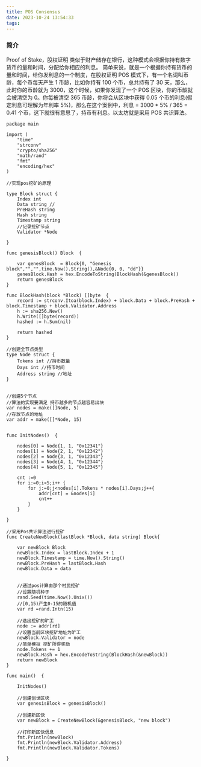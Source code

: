 ```yaml
---
title: POS Consensus
date: 2023-10-24 13:54:33
tags:
---
```


### 简介

Proof of Stake，股权证明
类似于财产储存在银行，这种模式会根据你持有数字货币的量和时间，分配给你相应的利息。
简单来说，就是一个根据你持有货币的量和时间，给你发利息的一个制度，在股权证明 POS 模式下，有一个名词叫币龄，每个币每天产生 1 币龄，比如你持有 100 个币，总共持有了 30 天，那么，此时你的币龄就为 3000，这个时候，如果你发现了一个 POS 区块，你的币龄就会被清空为 0。你每被清空 365 币龄，你将会从区块中获得 0.05 个币的利息(假定利息可理解为年利率 5%)，那么在这个案例中，利息 = 3000 \* 5% / 365 = 0.41 个币，这下就很有意思了，持币有利息。以太坊就是采用 POS 共识算法。

```golang{.line-numbers}
package main

import (
	"time"
	"strconv"
	"crypto/sha256"
	"math/rand"
	"fmt"
	"encoding/hex"
)

//实现pos挖矿的原理

type Block struct {
	Index int
	Data string //
	PreHash string
	Hash string
	Timestamp string
	//记录挖矿节点
	Validator *Node

}

func genesisBlock() Block  {

	var genesBlock  = Block{0, "Genesis block","","",time.Now().String(),&Node{0, 0, "dd"}}
	genesBlock.Hash = hex.EncodeToString(BlockHash(&genesBlock))
	return genesBlock
}

func BlockHash(block *Block) []byte  {
	record := strconv.Itoa(block.Index) + block.Data + block.PreHash + block.Timestamp + block.Validator.Address
	h := sha256.New()
	h.Write([]byte(record))
	hashed := h.Sum(nil)

	return hashed
}

//创建全节点类型
type Node struct {
	Tokens int //持币数量
	Days int //持币时间
	Address string //地址
}


//创建5个节点
//算法的实现要满足 持币越多的节点越容易出块
var nodes = make([]Node, 5)
//存放节点的地址
var addr = make([]*Node, 15)


func InitNodes()  {

	nodes[0] = Node{1, 1, "0x12341"}
	nodes[1] = Node{2, 1, "0x12342"}
	nodes[2] = Node{3, 1, "0x12343"}
	nodes[3] = Node{4, 1, "0x12344"}
	nodes[4] = Node{5, 1, "0x12345"}

	cnt :=0
	for i:=0;i<5;i++ {
		for j:=0;j<nodes[i].Tokens * nodes[i].Days;j++{
			addr[cnt] = &nodes[i]
			cnt++
		}
	}

}

//采用Pos共识算法进行挖矿
func CreateNewBlock(lastBlock *Block, data string) Block{

	var newBlock Block
	newBlock.Index = lastBlock.Index + 1
	newBlock.Timestamp = time.Now().String()
	newBlock.PreHash = lastBlock.Hash
	newBlock.Data = data


	//通过pos计算由那个村民挖矿
	//设置随机种子
	rand.Seed(time.Now().Unix())
	//[0,15)产生0-15的随机值
	var rd =rand.Intn(15)

	//选出挖矿的旷工
	node := addr[rd]
	//设置当前区块挖矿地址为旷工
	newBlock.Validator = node
	//简单模拟 挖矿所得奖励
	node.Tokens += 1
	newBlock.Hash = hex.EncodeToString(BlockHash(&newBlock))
	return newBlock
}

func main()  {

	InitNodes()

	//创建创世区块
	var genesisBlock = genesisBlock()

	//创建新区快
	var newBlock = CreateNewBlock(&genesisBlock, "new block")

	//打印新区快信息
	fmt.Println(newBlock)
	fmt.Println(newBlock.Validator.Address)
	fmt.Println(newBlock.Validator.Tokens)

}

```
